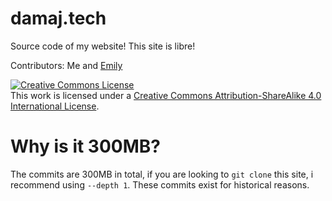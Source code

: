 # damaj.tech

Source code of my website! 
This site is libre!

Contributors: Me and [Emily](https://git.donut.gq/emilyd)

<a rel="license" href="http://creativecommons.org/licenses/by-sa/4.0/"><img alt="Creative Commons License" style="border-width:0" src="https://i.creativecommons.org/l/by-sa/4.0/88x31.png" /></a><br />This work is licensed under a <a rel="license" href="http://creativecommons.org/licenses/by-sa/4.0/">Creative Commons Attribution-ShareAlike 4.0 International License</a>.

# Why is it 300MB?
The commits are 300MB in total, if you are looking to `git clone` this site, i recommend using `--depth 1`. 
These commits exist for historical reasons.

